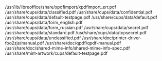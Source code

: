/usr/lib/libreoffice/share/xpdfimport/xpdfimport_err.pdf
/usr/share/cups/data/classified.pdf
/usr/share/cups/data/confidential.pdf
/usr/share/cups/data/default-testpage.pdf
/usr/share/cups/data/default.pdf
/usr/share/cups/data/form_english.pdf
/usr/share/cups/data/form_russian.pdf
/usr/share/cups/data/secret.pdf
/usr/share/cups/data/standard.pdf
/usr/share/cups/data/topsecret.pdf
/usr/share/cups/data/unclassified.pdf
/usr/share/doc/printer-driver-foo2zjs/manual.pdf
/usr/share/doc/qpdf/qpdf-manual.pdf
/usr/share/doc/shared-mime-info/shared-mime-info-spec.pdf
/usr/share/mint-artwork/cups/default-testpage.pdf
